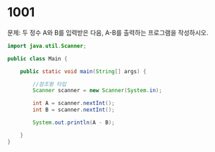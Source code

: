 # 1001

문제: 두 정수 A와 B를 입력받은 다음, A-B를 출력하는 프로그램을 작성하시오.

```java
import java.util.Scanner;

public class Main {

    public static void main(String[] args) {

        //참조형 타입
        Scanner scanner = new Scanner(System.in);

        int A = scanner.nextInt();
        int B = scanner.nextInt();

        System.out.println(A - B);

    }
}
```